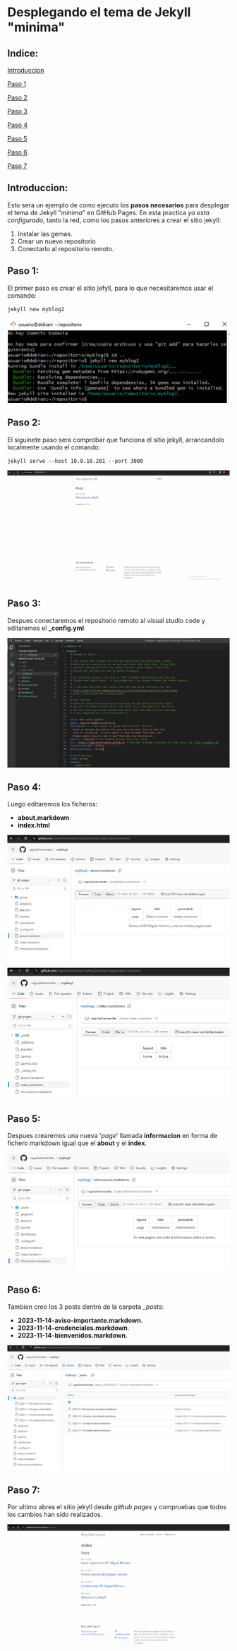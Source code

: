 # Desplegando el tema de Jekyll "minima"

## Indice:

[Introduccion](#introduccion)

[Paso 1](#paso-1)

[Paso 2](#paso-2)

[Paso 3](#paso-3)

[Paso 4](#paso-4)

[Paso 5](#paso-5)

[Paso 6](#paso-6)

[Paso 7](#paso-7)

## Introduccion:

Esto sera un ejemplo de como ejecuto los **pasos necesarios** para desplegar el tema de Jekyll "*minima*" en GitHub Pages. En esta practica *ya esta configurado*, tanto la red, como los pasos anteriores a crear el sitio jekyll:

1. Instalar las gemas.
1. Crear un nuevo repositorio
1. Conectarlo al repositorio remoto.

## Paso 1:

El primer paso es crear el sitio jefyll, para lo que necesitaremos usar el comando:

```
jekyll new myblog2
```

![Paso 1](/unidad2/jekyll3.png)

## Paso 2:

El siguinete paso sera comprobar que funciona el sitio jekyll, arrancandolo localmente usando el comando:

```
jekyll serve --host 10.0.16.201 --port 3000
```

![Paso 2](/unidad2/jekyll13.png)

## Paso 3:

Despues conectaremos el repositorio remoto al visual studio code y editaremos el **_config.yml** 

![Paso 3](/unidad2/jekyll12.png)

## Paso 4:

Luego editaremos los ficheros:
+ **about.markdown**
+ **index.html**

![Paso 4.1](/unidad2/jekyll7.png)

![Paso 4.2](/unidad2/jekyll8.png)

## Paso 5:

Despues crearemos una nueva '*page*' llamada **informacion** en forma de fichero markdown igual que el **about** y el **index**.

![Paso 5](/unidad2/jekyll9.png)

## Paso 6:

Tambien creo los 3 posts dentro de la carpeta *_posts*:
+ **2023-11-14-aviso-importante.markdown**.
+ **2023-11-14-credenciales.markdown**.
+ **2023-11-14-bienvenidos.markdown**.

![Paso 6](/unidad2/jekyll10.png)

## Paso 7:

Por ultimo abres el sitio jekyll desde *github pages* y compruebas que todos los cambios han sido realizados.

![Paso 7](/unidad2/jekyll11.png)
